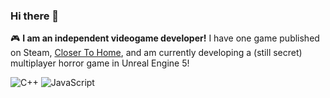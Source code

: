 ### Hi there 👋

<!--
**caydenbullock/caydenbullock** is a ✨ _special_ ✨ repository because its `README.md` (this file) appears on your GitHub profile.

Here are some ideas to get you started:

- 🔭 I’m currently working on ...
- 🌱 I’m currently learning ...
- 👯 I’m looking to collaborate on ...
- 🤔 I’m looking for help with ...
- 💬 Ask me about ...
- 📫 How to reach me: ...
- 😄 Pronouns: ...
- ⚡ Fun fact: ...
-->
<!--
🐱‍💻 **I am inspired by the world of information security** to collaborate on creative solutions for dynamic challenges. I gain satisfaction from working with others and fostering a positive environment, and intend for my balance between software and communication skills to help my team exceed all security goal expectations.

![Python](https://img.shields.io/badge/python-3670A0?style=for-the-badge&logo=python&logoColor=ffdd54) ![MySQL](https://img.shields.io/badge/mysql-%2300f.svg?style=for-the-badge&logo=mysql&logoColor=white) ![HTML5](https://img.shields.io/badge/html5-%23E34F26.svg?style=for-the-badge&logo=html5&logoColor=white) 
-->

🎮 **I am an independent videogame developer!** I have one game published on Steam, [Closer To Home](https://store.steampowered.com/app/2149870/Closer_To_Home/), and am currently developing a (still secret) multiplayer horror game in Unreal Engine 5!

![C++](https://img.shields.io/badge/c++-%2300599C.svg?style=for-the-badge&logo=c%2B%2B&logoColor=white) ![JavaScript](https://img.shields.io/badge/javascript-%23323330.svg?style=for-the-badge&logo=javascript&logoColor=%23F7DF1E) 
